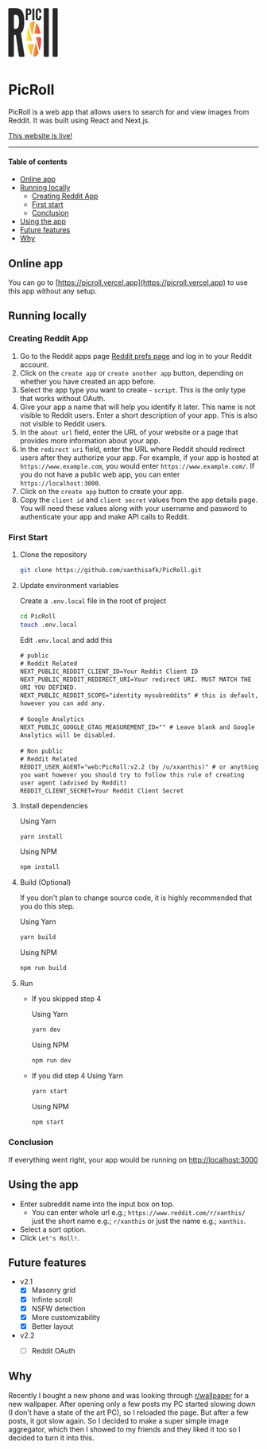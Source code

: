 <img src="./public/logo.svg" width="100"> 

# PicRoll

PicRoll is a web app that allows users to search for and view images from Reddit. It was built using React and Next.js.

[This website is live!]("https://pichost.vercel.app)

---

#### Table of contents

- [Online app](#online-app)
- [Running locally](#running-locally)
    - [Creating Reddit App](#creating-reddit-app)
    - [First start](#first-start)
    - [Conclusion](#conclusion)
- [Using the app](#using-the-app)
- [Future features](#future-features)
- [Why](#why)

## Online app
You can go to [https://picroll.vercel.app](https://picroll.vercel.app) to use this app without any setup.

## Running locally

### Creating Reddit App

1. Go to the Reddit apps page [Reddit prefs page](https://www.reddit.com/prefs/apps) and log in to your Reddit account.
2. Click on the `create app` or `create another app` button, depending on whether you have created an app before.
3. Select the app type you want to create - `script`. This is the only type that works without OAuth.
4. Give your app a name that will help you identify it later. This name is not visible to Reddit users.
Enter a short description of your app. This is also not visible to Reddit users.
5. In the `about url` field, enter the URL of your website or a page that provides more information about your app.
6. In the `redirect uri` field, enter the URL where Reddit should redirect users after they authorize your app. For example, if your app is hosted at `https://www.example.com`, you would enter `https://www.example.com/`. If you do not have a public web app, you can enter `https://localhost:3000`.
8. Click on the `create app` button to create your app.
9. Copy the `client id` and `client secret` values from the app details page. You will need these values along with your username and pasword to authenticate your app and make API calls to Reddit.

### First Start

1. Clone the repository
    ```bash
    git clone https://github.com/xanthisafk/PicRoll.git
    ```

2. Update environment variables
    
    Create a `.env.local` file in the root of project
    ```bash
    cd PicRoll
    touch .env.local
    ```

    Edit `.env.local` and add this
    ```env
    # public
    # Reddit Related
    NEXT_PUBLIC_REDDIT_CLIENT_ID=Your Reddit Client ID
    NEXT_PUBLIC_REDDIT_REDIRECT_URI=Your redirect URI. MUST MATCH THE URI YOU DEFINED.
    NEXT_PUBLIC_REDDIT_SCOPE="identity mysubreddits" # this is default, however you can add any.

    # Google Analytics
    NEXT_PUBLIC_GOOGLE_GTAG_MEASUREMENT_ID="" # Leave blank and Google Analytics will be disabled.

    # Non public
    # Reddit Related
    REDDIT_USER_AGENT="web:PicRoll:v2.2 (by /u/xxanthis)" # or anything you want however you should try to follow this rule of creating user agent (advised by Reddit)
    REDDIT_CLIENT_SECRET=Your Reddit Client Secret
    ```

3. Install dependencies
    
    Using Yarn
    ```bash
    yarn install
    ```

    Using NPM
    ```bash
    npm install
    ```

4. Build (Optional)

    If you don't plan to change source code, it is highly recommended that you do this step.

    Using Yarn
    ```bash
    yarn build
    ```

    Using NPM
    ```bash
    npm run build
    ```

5. Run

    - If you skipped step 4

        Using Yarn
        ```bash
        yarn dev
        ```

        Using NPM
        ```bash
        npm run dev
        ```
    - If you did step 4
        Using Yarn
        ```bash
        yarn start
        ```

        Using NPM
        ```bash
        npm start
        ```

### Conclusion

If everything went right, your app would be running on [http://localhost:3000](http://localhost:3000)

## Using the app

- Enter subreddit name into the input box on top.
    - You can enter whole url e.g.; `https://www.reddit.com/r/xanthis/` just the short name e.g.; `r/xanthis` or just the name e.g.; `xanthis`.
- Select a sort option.
- Click `Let's Roll!`.



## Future features

- v2.1
    - [x] Masonry grid
    - [x] Infinte scroll
    - [x] NSFW detection
    - [x] More customizability
    - [x] Better layout

- v2.2
    - [ ] Reddit OAuth


## Why

Recently I bought a new phone and was looking through [r/wallpaper](https://www.reddit.com/r/wallpaper) for a new wallpaper. After opening only a few posts my PC started slowing down (I don't have a state of the art PC), so I reloaded the page. But after a few posts, it got slow again. So I decided to make a super simple image aggregator, which then I showed to my friends and they liked it too so I decided to turn it into this.
